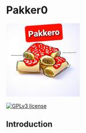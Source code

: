 # Pakker0

<img src="logo.jpg" data-canonical-src="logo.jpg" width="200" height="200" />

[![GPLv3 license](https://img.shields.io/badge/License-GPLv3-blue.svg)](http://perso.crans.org/besson/LICENSE.html)


## Introduction
